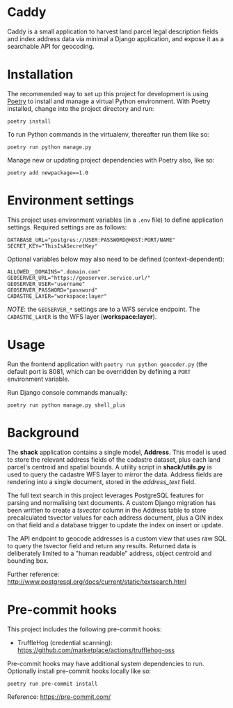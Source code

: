 # Caddy

Caddy is a small application to harvest land parcel legal description
fields and index address data via minimal a Django application, and
expose it as a searchable API for geocoding.

# Installation

The recommended way to set up this project for development is using
[Poetry](https://python-poetry.org/docs/) to install and manage a virtual Python
environment. With Poetry installed, change into the project directory and run:

    poetry install

To run Python commands in the virtualenv, thereafter run them like so:

    poetry run python manage.py

Manage new or updating project dependencies with Poetry also, like so:

    poetry add newpackage==1.0

# Environment settings

This project uses environment variables (in a `.env` file) to define application settings.
Required settings are as follows:

    DATABASE_URL="postgres://USER:PASSWORD@HOST:PORT/NAME"
    SECRET_KEY="ThisIsASecretKey"

Optional variables below may also need to be defined (context-dependent):

    ALLOWED__DOMAINS=".domain.com"
    GEOSERVER_URL="https://geoserver.service.url/"
    GEOSERVER_USER="username"
    GEOSERVER_PASSWORD="password"
    CADASTRE_LAYER="workspace:layer"

*NOTE*: the `GEOSERVER_*` settings are to a WFS service endpoint. The
`CADASTRE_LAYER` is the WFS layer (**workspace:layer**).

# Usage

Run the frontend application with `poetry run python geocoder.py` (the default port
is 8081, which can be overridden by defining a `PORT` environment variable.

Run Django console commands manually:

    poetry run python manage.py shell_plus

# Background

The **shack** application contains a single model, **Address**. This model
is used to store the relevant address fields of the cadastre dataset,
plus each land parcel's centroid and spatial bounds. A utility script in
**shack/utils.py** is used to query the cadastre WFS layer to mirror the
data. Address fields are rendering into a single document, stored in the
*address_text* field.

The full text search in this project leverages PostgreSQL features for
parsing and normalising text documents. A custom Django migration has been
written to create a *tsvector* column in the Address table to store
precalculated tsvector values for each address document, plus a GIN index
on that field and a database trigger to update the index on insert or update.

The API endpoint to geocode addresses is a custom view that uses raw SQL
to query the tsvector field and return any results. Returned data is
deliberately limited to a "human readable" address, object centroid and
bounding box.

Further reference:
http://www.postgresql.org/docs/current/static/textsearch.html

# Pre-commit hooks

This project includes the following pre-commit hooks:

- TruffleHog (credential scanning): https://github.com/marketplace/actions/trufflehog-oss

Pre-commit hooks may have additional system dependencies to run. Optionally
install pre-commit hooks locally like so:

    poetry run pre-commit install

Reference: https://pre-commit.com/
